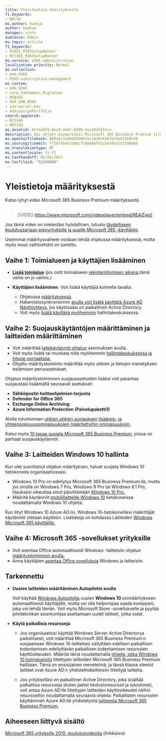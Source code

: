 ```yaml
---
title: Yleistietoja määrityksestä
f1.keywords:
- NOCSH
ms.author: kwekua
author: kwekua
manager: scotv
audience: Admin
ms.topic: article
f1_keywords:
- O365E_M365SetupBanner
- BCS365_M365SetupBanner
ms.service: o365-administration
localization_priority: Normal
ms.collection:
- Adm_O365
- M365-subscription-management
ms.custom:
- Adm_O365
- Core_O365Admin_Migration
- MSB365
- OKR_SMB_M365
- seo-marvel-mar
- AdminSurgePortfolio
search.appverid:
- BCS160
- MET150
ms.assetid: 6e7a2dfd-8ec4-4eb7-8390-3ee103e5fece
description: Opi ohjeet esimerkiksi Microsoft 365 Business Premium tilaamiseen, toimialueen ja käyttäjien lisäämiseen, suojauskäytäntöjen määrittämiseen ja paljon muuta.
ms.openlocfilehash: 008a5c51698589667acc0d01649f67dab33b4c58
ms.sourcegitcommit: ff20f5b4e3268c7c98a84fb1cbe7db7151596b6d
ms.translationtype: MT
ms.contentlocale: fi-FI
ms.lasthandoff: 05/06/2021
ms.locfileid: "52245060"
---
```

# <a name="overview-of-setup"></a>Yleistietoja määrityksestä

Katso lyhyt video Microsoft 365 Business Premium määrityksestä.<br><br>

> [!VIDEO https://www.microsoft.com/videoplayer/embed/RE4jZwg] 

Jos tämä video on mielestäsi hyödyllinen, tutustu [täydelliseen koulutussarjaan pienyrityksille ja uusille Microsoft 365 -käyttäjille](../business-video/index.yml).

Useimmat määritysvaiheet voidaan tehdä ohjatussa määrityksessä, mutta myös muut vaihtoehdot on lueteltu.

## <a name="step-1-add-your-domain-and-users"></a>Vaihe 1: Toimialueen ja käyttäjien lisääminen

   - **[Lisää toimialue](set-up.md#add-your-domain-to-personalize-sign-in)** (jos ostit toimialueen [rekisteröitymisen aikana,](sign-up.md)tämä vaihe on jo valmis.)

   - **Käyttäjien lisääminen**. Voit lisätä käyttäjiä kolmella tavalla:
        - Ohjatussa [määrityksessä](set-up.md#add-users-in-the-wizard).
        - Hakemistosynkronoinnin [avulla voit lisätä käyttäjiä Azure AD Näyttöyhteys,](../enterprise/set-up-directory-synchronization.md) jos käytössäsi on paikallinen Active Directory.
        - Voit myös [lisätä käyttäjiä myöhemmin](../admin/add-users/add-users.md) hallintakeskuksessa.
## <a name="step-2-set-up-security-policies-and-configure-devices"></a>Vaihe 2: Suojauskäytäntöjen määrittäminen ja laitteiden määrittäminen 

  - Voit määrittää [laitekäytännöt ohjatun](set-up.md#protect-your-organization) asennuksen avulla. 
  - Voit myös lisätä tai muokata niitä myöhemmin [hallintakeskuksessa ja](view-policies-and-devices.md) [Intune-portaalissa.](/intune/tutorial-walkthrough-intune-portal)
  - Ohjattu määritystoiminto määrittää myös uhkien ja tietojen menetyksen estämisen perusasetukset.
  
  Ohjatun määritystoiminnon suojausasetusten lisäksi voit parantaa suojaustasi lisäämällä seuraavat asetukset:

- **Sähköpostin haittaohjelmien torjunta**
- **Defender for Office 365**
- **Exchange Online Archiving**
- **Azure Information Protection (Palvelupaketti1)**

Aloita tutustumaan [uhkien uhkien suojauksen](increase-threat-protection.md) [lisäämis- ja yhteensopivuusominaisuuksien määritettyihin ominaisuuksiin.](set-up-compliance.md)

Katso myös [10 tapaa suojata Microsoft 365 Business Premium,](/office365/admin/security-and-compliance/secure-your-business-data) joissa on parhaat suojauskäytännöt.

## <a name="step-3-set-up-and-manage-windows-10-devices"></a>Vaihe 3: Laitteiden Windows 10 hallinta

Kun olet suorittanut ohjatun määrityksen, haluat suojata Windows 10 tietokoneita organisaatiossasi.
  
- Windows 10 Pro on edellytys [](pre-requisites-for-data-protection.md) Microsoft 365 Business Premium:lle, mutta jos sinulla on Windows 7 Pro, Windows 8 Pro tai Windows 8.1 Pro, tilauksesi oikeuttaa sinut päivittämään [Windows 10 Pro.](./upgrade-to-windows-pro-creators-update.md)
- Määritä käytännöt [mobiililaitteille Windows 10](secure-win-10-pcs.md) tietokoneissa noudattamalla Windows 10 ohjeita.

Kun liityt Windows 10 Azure AD:iin, Windows 10-tietokoneillesi määrittäjät käytännöt otetaan käyttöön. Lisätietoja on kohdassa Laitteiden [Windows Microsoft 365 käyttäjille.](set-up-windows-devices.md)

## <a name="step-4-install-microsoft-365-apps-for-business"></a>Vaihe 4: Microsoft 365 -sovellukset yrityksille
- Voit asentaa Office automaattisesti Windows -laitteisiin ohjatun [määritystoiminnon avulla.](set-up.md#deploy-office-365-client-apps)
- Anna käyttäjien [asentaa Office sovelluksia](/office365/admin/setup/install-applications) Windows ja laitteisiin.
     
## <a name="advanced"></a>Tarkennettu
- **Uusien laitteiden määritäminen Autopilotin avulla**
            
     Voit käyttää [Windows Autopilotia](add-autopilot-devices-and-profile.md) uusien **Windows 10** esimääritykseen automaattisesti käyttäjälle, mutta voi olla helpompaa saada [](https://www.microsoft.com/solution-providers/search) kumppani, joka voi tehdä tämän. Voit myös Microsoft Store [](https://go.microsoft.com/fwlink/?linkid=874598)-sovellukselle ja pyytää pilvitekniikan asiantuntijaa asettamaan uudet laitteet, jotka ostat.

- **Käytä paikallisia resursseja**

     - Jos organisaatiosi käyttää Windows Server Active Directorya paikallisesti, voit määrittää Microsoft 365 Business Premium:n suojaamaan Windows 10-laitteitasi säilyttäen edelleen paikallisen todentamisen edellyttävän paikallisen todentamisen resurssien käyttöoikeuden. Määritä tämä noudattamalla [ohjeita, jotka Windows 10 toimialueisiin](manage-windows-devices.md) liitettyjen laitteiden Microsoft 365 Business Premium hallitaan. Tämä on ensisijainen menetelmä, ja tässä tilassa oleetut laitteet ovat Azure AD:n yhdistelmälaitteisiin liitettyjä laitteita.

    - Jos yritykselläsi on paikallinen Active Directory, joka sisältää paikallisia resursseja (kuten jaetut tiedostoresurssit ja tulostimet), voit antaa Azure AD:lle liitettyjen laitteiden käyttöoikeudet näihin resursseihin noudattamalla seuraavia ohjeita: Paikallisten resurssien käyttäminen Azure AD:llä yhdistetystä [laitteesta Microsoft 365 Business Premium.](access-resources.md)

## <a name="related-content"></a>Aiheeseen liittyvä sisältö

[Microsoft 365 yrityksille 2010 -koulutusvideoita](../business-video/index.yml) (linkkisivu)